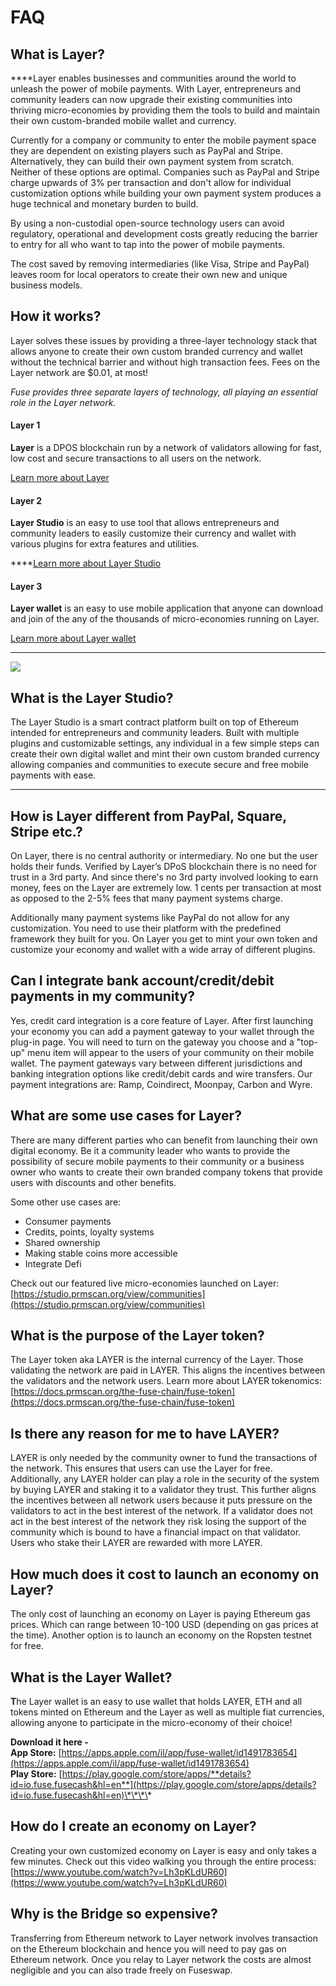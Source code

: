 # FAQ

## What is Layer?

  
****Layer enables businesses and communities around the world to unleash the power of mobile payments. With Layer, entrepreneurs and community leaders can now upgrade their existing communities into thriving micro-economies by providing them the tools to build and maintain their own custom-branded mobile wallet and currency. 

Currently for a company or community to enter the mobile payment space they are dependent on existing players such as PayPal and Stripe. Alternatively, they can build their own payment system from scratch. Neither of these options are optimal. Companies such as PayPal and Stripe charge upwards of 3% per transaction and don't allow for individual customization options while building your own payment system produces a huge technical and monetary burden to build. 

By using a non-custodial open-source technology users can avoid regulatory, operational and development costs greatly reducing the barrier to entry for all who want to tap into the power of mobile payments. 

The cost saved by removing intermediaries \(like Visa, Stripe and PayPal\) leaves room for local operators to create their own new and unique business models.



## How it works? 

Layer solves these issues by providing a three-layer technology stack that allows anyone to create their own custom branded currency and wallet without the technical barrier and without high transaction fees. Fees on the Layer network are $0.01, at most!

_Fuse provides three separate layers of technology, all playing an essential role in the Layer network._ 

#### **Layer 1**

**Layer** is a DPOS blockchain run by a network of validators allowing for fast, low cost and secure transactions to all users on the network. 

[Learn more about Layer](https://docs.prmscan.org/become-a-validator/how-to-become-a-validator)

#### **Layer 2**

**Layer Studio** is an easy to use tool that allows entrepreneurs and community leaders to easily customize their currency and wallet with various plugins for extra features and utilities.   
  
****[Learn more about Layer Studio](https://docs.prmscan.org/the-fuse-studio/overview)

#### **Layer 3**

**Layer wallet** is an easy to use mobile application that anyone can download and join of the any of the thousands of micro-economies running on Layer. 

[Learn more about Layer wallet](https://docs.prmscan.org/the-mobile-wallet/overview)  
****

![](../.gitbook/assets/stack-faq.jpg)

## **What is the Layer Studio?**

The Layer Studio is a smart contract platform built on top of Ethereum intended for entrepreneurs and community leaders. Built with multiple plugins and customizable settings, any individual in a few simple steps can create their own digital wallet and mint their own custom branded currency allowing companies and communities to execute secure and free mobile payments with ease.   
****

## **How is Layer different from PayPal, Square, Stripe etc.?** 

On Layer, there is no central authority or intermediary. No one but the user holds their funds. Verified by Layer’s DPoS blockchain there is no need for trust in a 3rd party. And since there's no 3rd party involved looking to earn money, fees on the Layer are extremely low. 1 cents per transaction at most as opposed to the 2-5% fees that many payment systems charge. 

Additionally many payment systems like PayPal do not allow for any customization. You need to use their platform with the predefined framework they built for you. On Layer you get to mint your own token and customize your economy and wallet with a wide array of different plugins. 

## **Can I integrate bank account/credit/debit payments in my community?**

Yes, credit card integration is a core feature of Layer. After first launching your economy you can add a payment gateway to your wallet through the plug-in page. You will need to turn on the gateway you choose and a "top-up" menu item will appear to the users of your community on their mobile wallet. The payment gateways vary between different jurisdictions and banking integration options like credit/debit cards and wire transfers. Our payment integrations are: Ramp, Coindirect, Moonpay, Carbon and Wyre.

## **What are some use cases for Layer?** 

There are many different parties who can benefit from launching their own digital economy. Be it a community leader who wants to provide the possibility of secure mobile payments to their community or a business owner who wants to create their own branded company tokens that provide users with discounts and other benefits. 

Some other use cases are:

* Consumer payments
* Credits, points, loyalty systems
* Shared ownership
* Making stable coins more accessible
* Integrate Defi

Check out our featured live micro-economies launched on Layer: [https://studio.prmscan.org/view/communities](https://studio.prmscan.org/view/communities)

## **What is the purpose of the Layer token?** 

The Layer token aka LAYER is the internal currency of the Layer.  Those validating the network are paid in LAYER. This aligns the incentives between the validators and the network users. Learn more about LAYER tokenomics: [https://docs.prmscan.org/the-fuse-chain/fuse-token](https://docs.prmscan.org/the-fuse-chain/fuse-token)

## **Is there any reason for me to have LAYER?** 

LAYER is only needed by the community owner to fund the transactions of the network. This ensures that users can use the Layer for free. Additionally, any LAYER holder can play a role in the security of the system by buying LAYER and staking it to a validator they trust. This further aligns the incentives between all network users because it puts pressure on the validators to act in the best interest of the network. If a validator does not act in the best interest of the network they risk losing the support of the community which is bound to have a financial impact on that validator. Users who stake their LAYER are rewarded with more LAYER. 

## **How much does it cost to launch an economy on Layer?**

The only cost of launching an economy on Layer is paying Ethereum gas prices. Which can range between 10-100 USD \(depending on gas prices at the time\). Another option is to launch an economy on the Ropsten testnet for free. 

## **What is the Layer Wallet?** 

**T**he Layer wallet is an easy to use wallet that holds LAYER, ETH and all tokens minted on Ethereum and the Layer as well as multiple fiat currencies, allowing anyone to participate in the micro-economy of their choice!  
  
**Download it here -   
App Store:** [https://apps.apple.com/il/app/fuse-wallet/id1491783654](https://apps.apple.com/il/app/fuse-wallet/id1491783654)  
**Play Store:** [https://play.google.com/store/apps/**details?id=io.fuse.fusecash&hl=en**](https://play.google.com/store/apps/details?id=io.fuse.fusecash&hl=en)\*\*\*\*

## **How do I create an economy on Layer?**

Creating your own customized economy on Layer is easy and only takes a few minutes. Check out this video walking you through the entire process: [https://www.youtube.com/watch?v=Lh3pKLdUR60](https://www.youtube.com/watch?v=Lh3pKLdUR60)

## Why is the Bridge so expensive? 

Transferring from Ethereum network to Layer network involves transaction on the Ethereum blockchain and hence you will need to pay gas on Ethereum network. Once you relay to Layer network the costs are almost negligible and you can also trade freely on Fuseswap.

